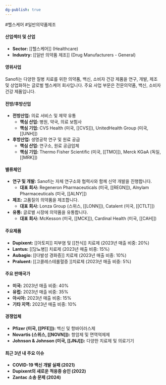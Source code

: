 ```yaml
---
dg-publish: true
---
```

#헬스케어 #일반의약품제조

#### 산업섹터 및 산업

- **Sector:** [[헬스케어]] (Healthcare)
- **Industry:** [[일반 의약품 제조]] (Drug Manufacturers - General)

#### 영위사업

Sanofi는 다양한 질병 치료를 위한 의약품, 백신, 소비자 건강 제품을 연구, 개발, 제조 및 상업화하는 글로벌 헬스케어 회사입니다. 주요 사업 부문은 전문의약품, 백신, 소비자 건강 제품입니다.

#### 전방/후방산업

- **전방산업:** 의료 서비스 및 제약 유통
    - **핵심 산업:** 병원, 약국, 의료 보험사
    - **핵심 기업:** CVS Health (미국, [[CVS]]), UnitedHealth Group (미국, [[UNH]])
- **후방산업:** 생명공학 연구 및 원료 공급
    - **핵심 산업:** 연구소, 원료 공급업체
    - **핵심 기업:** Thermo Fisher Scientific (미국, [[TMO]]), Merck KGaA (독일, [[MRK]])

#### 밸류체인

- **연구 및 개발:** Sanofi는 자체 연구소와 협력사와 함께 신약 개발을 진행합니다.
    - **대표 회사:** Regeneron Pharmaceuticals (미국, [[REGN]]), Alnylam Pharmaceuticals (미국, [[ALNY]])
- **제조:** 고품질의 의약품을 제조합니다.
    - **대표 회사:** Lonza Group (스위스, [[LONN]]), Catalent (미국, [[CTLT]])
- **유통:** 글로벌 시장에 의약품을 유통합니다.
    - **대표 회사:** McKesson (미국, [[MCK]]), Cardinal Health (미국, [[CAH]])

#### 주요제품

- **Dupixent:** [[아토피]] 피부염 및 [[천식]] 치료제 (2023년 매출 비중: 20%)
- **Lantus:** [[당뇨병]] 치료제 (2023년 매출 비중: 15%)
- **Aubagio:** [[다발성 경화증]] 치료제 (2023년 매출 비중: 10%)
- **Praluent:** [[고콜레스테롤혈증 ]]치료제 (2023년 매출 비중: 5%)

#### 주요 판매국가

- **미국:** 2023년 매출 비중: 40%
- **유럽:** 2023년 매출 비중: 35%
- **아시아:** 2023년 매출 비중: 15%
- **기타 지역:** 2023년 매출 비중: 10%

#### 경쟁업체

- **Pfizer (미국, [[PFE]]):** 백신 및 항바이러스제
- **Novartis (스위스, [[NOVN]]):** 항암제 및 면역억제제
- **Johnson & Johnson (미국, [[JNJ]]):** 다양한 치료제 및 의료기기

#### 최근 3년 내 주요 이슈

- **COVID-19 백신 개발 실패 (2021)**
- **Dupixent의 새로운 적응증 승인 (2022)**
- **Zantac 소송 문제 (2024)**